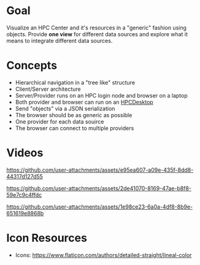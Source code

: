 # Goal
Visualize an HPC Center and it's resources in a "generic" fashion using objects. Provide **one view** for different data sources and explore what it means to integrate different data sources.

# Concepts
- Hierarchical navigation in a "tree like" structure
- Client/Server architecture
- Server/Provider runs on an HPC login node and browser on a laptop
- Both provider and browser can run on an [HPCDesktop](https://github.com/RobertHenschel/HPCDesktop) 
- Send "objects" via a JSON serialization
- The browser should be as generic as possible
- One provider for each data souirce
- The browser can connect to multiple providers

# Videos
https://github.com/user-attachments/assets/e95ea607-a09e-435f-8dd8-44317d127d55

https://github.com/user-attachments/assets/2de41070-8169-47ae-b8f8-59e7c9c4ffdc

https://github.com/user-attachments/assets/1e98ce23-6a0a-4df8-8b9e-651619e8868b

# Icon Resources
- Icons: https://www.flaticon.com/authors/detailed-straight/lineal-color
